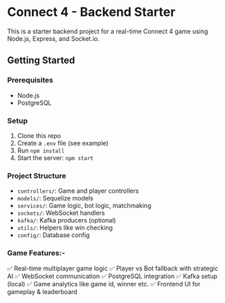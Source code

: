 
# Connect 4 - Backend Starter

This is a starter backend project for a real-time Connect 4 game using Node.js, Express, and Socket.io.

## Getting Started

### Prerequisites
- Node.js
- PostgreSQL

### Setup
1. Clone this repo
2. Create a `.env` file (see example)
3. Run `npm install`
4. Start the server: `npm start`

### Project Structure
- `controllers/`: Game and player controllers
- `models/`: Sequelize models
- `services/`: Game logic, bot logic, matchmaking
- `sockets/`: WebSocket handlers
- `kafka/`: Kafka producers (optional)
- `utils/`: Helpers like win checking
- `config/`: Database config

### Game Features:-

✅ Real-time multiplayer game logic
✅ Player vs Bot fallback with strategic AI
✅ WebSocket communication
✅ PostgreSQL integration
✅ Kafka setup (local)
✅ Game analytics like game id, winner etc.
✅ Frontend UI for gameplay & leaderboard